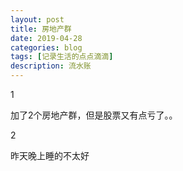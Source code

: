 ```yaml
---
layout: post
title: 房地产群
date: 2019-04-28
categories: blog
tags: [记录生活的点点滴滴]
description: 流水账
---
```


1 

加了2个房地产群，但是股票又有点亏了。。

2

昨天晚上睡的不太好














